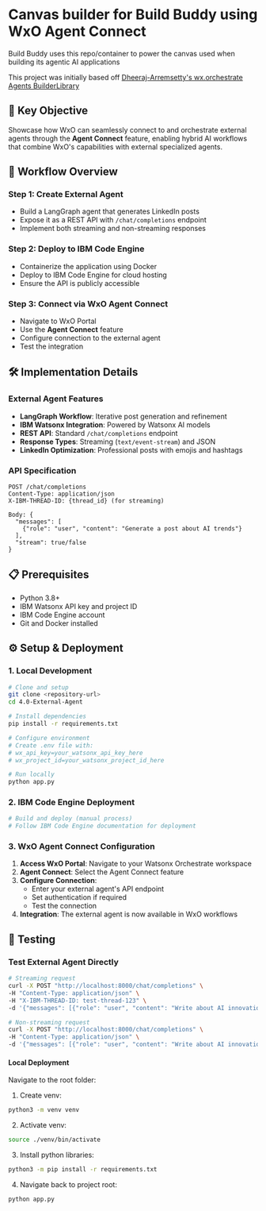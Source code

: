 # Canvas builder for Build Buddy using WxO Agent Connect

Build Buddy uses this repo/container to power the canvas used when building its agentic AI applications

This project was initially based off [Dheeraj-Arremsetty's wx.orchestrate Agents BuilderLibrary](https://github.ibm.com/Dheeraj-Arremsetty/wx.orchestrate-Agents-Builder-Library)

## 🎯 Key Objective
Showcase how WxO can seamlessly connect to and orchestrate external agents through the **Agent Connect** feature, enabling hybrid AI workflows that combine WxO's capabilities with external specialized agents.

## 🚀 Workflow Overview

### Step 1: Create External Agent
- Build a LangGraph agent that generates LinkedIn posts
- Expose it as a REST API with `/chat/completions` endpoint
- Implement both streaming and non-streaming responses

### Step 2: Deploy to IBM Code Engine
- Containerize the application using Docker
- Deploy to IBM Code Engine for cloud hosting
- Ensure the API is publicly accessible

### Step 3: Connect via WxO Agent Connect
- Navigate to WxO Portal
- Use the **Agent Connect** feature
- Configure connection to the external agent
- Test the integration

## 🛠️ Implementation Details

### External Agent Features
- **LangGraph Workflow**: Iterative post generation and refinement
- **IBM Watsonx Integration**: Powered by Watsonx AI models
- **REST API**: Standard `/chat/completions` endpoint
- **Response Types**: Streaming (`text/event-stream`) and JSON
- **LinkedIn Optimization**: Professional posts with emojis and hashtags

### API Specification
```
POST /chat/completions
Content-Type: application/json
X-IBM-THREAD-ID: {thread_id} (for streaming)

Body: {
  "messages": [
    {"role": "user", "content": "Generate a post about AI trends"}
  ],
  "stream": true/false
}
```

## 📋 Prerequisites

- Python 3.8+
- IBM Watsonx API key and project ID
- IBM Code Engine account
- Git and Docker installed

## ⚙️ Setup & Deployment

### 1. Local Development
```bash
# Clone and setup
git clone <repository-url>
cd 4.0-External-Agent

# Install dependencies
pip install -r requirements.txt

# Configure environment
# Create .env file with:
# wx_api_key=your_watsonx_api_key_here
# wx_project_id=your_watsonx_project_id_here

# Run locally
python app.py
```

### 2. IBM Code Engine Deployment
```bash
# Build and deploy (manual process)
# Follow IBM Code Engine documentation for deployment
```

### 3. WxO Agent Connect Configuration
1. **Access WxO Portal**: Navigate to your Watsonx Orchestrate workspace
2. **Agent Connect**: Select the Agent Connect feature
3. **Configure Connection**: 
   - Enter your external agent's API endpoint
   - Set authentication if required
   - Test the connection
4. **Integration**: The external agent is now available in WxO workflows

## 🧪 Testing

### Test External Agent Directly
```bash
# Streaming request
curl -X POST "http://localhost:8000/chat/completions" \
-H "Content-Type: application/json" \
-H "X-IBM-THREAD-ID: test-thread-123" \
-d '{"messages": [{"role": "user", "content": "Write about AI innovation"}], "stream": true}'

# Non-streaming request
curl -X POST "http://localhost:8000/chat/completions" \
-H "Content-Type: application/json" \
-d '{"messages": [{"role": "user", "content": "Write about AI innovation"}]}'
```

#### Local Deployment
Navigate to the root folder:
1. Create venv:
```bash
python3 -m venv venv 
```
2. Activate venv:
```bash
source ./venv/bin/activate
```
3. Install python libraries:
```bash
python3 -m pip install -r requirements.txt
```
4. Navigate back to project root:
```bash
python app.py
```